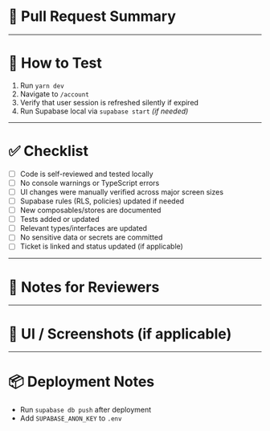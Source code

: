 # 🧩 Pull Request Summary

<!-- Describe WHAT you’ve changed and WHY. Keep it concise. -->
<!-- Example: Refactored `UserMenu.vue` and added Supabase session refresh logic on mount. -->

---

# 🧪 How to Test

<!-- Write clear instructions so reviewers can easily test this PR. -->
1. Run `yarn dev`
2. Navigate to `/account`
3. Verify that user session is refreshed silently if expired
4. Run Supabase local via `supabase start` *(if needed)*

---

# ✅ Checklist

- [ ] Code is self-reviewed and tested locally
- [ ] No console warnings or TypeScript errors
- [ ] UI changes were manually verified across major screen sizes
- [ ] Supabase rules (RLS, policies) updated if needed
- [ ] New composables/stores are documented
- [ ] Tests added or updated
- [ ] Relevant types/interfaces are updated
- [ ] No sensitive data or secrets are committed
- [ ] Ticket is linked and status updated (if applicable)

---

# 🧠 Notes for Reviewers

<!-- Optional: Anything specific you want reviewers to look at? -->
<!-- Example: Watch for potential edge cases with token expiration logic -->

---

# 📸 UI / Screenshots (if applicable)

<!-- Paste screenshots, or use a tool like Loom to explain complex behavior -->

---

# 📦 Deployment Notes

<!-- Example: -->
- Run `supabase db push` after deployment
- Add `SUPABASE_ANON_KEY` to `.env`
